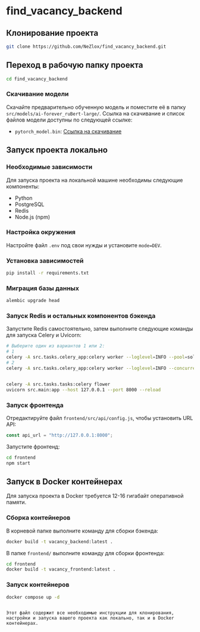 # find_vacancy_backend

## Клонирование проекта

```sh
git clone https://github.com/NeZlox/find_vacancy_backend.git
```

## Переход в рабочую папку проекта

```sh
cd find_vacancy_backend
```

### Скачивание модели

Скачайте предварительно обученную модель и поместите её в папку `src/models/ai-forever_ruBert-large/`. Ссылка на скачивание и список файлов модели доступны по следующей ссылке:

- `pytorch_model.bin`: [Ссылка на скачивание](https://huggingface.co/ai-forever/ruBert-large/tree/main)


## Запуск проекта локально

### Необходимые зависимости

Для запуска проекта на локальной машине необходимы следующие компоненты:
- Python
- PostgreSQL
- Redis
- Node.js (npm)

### Настройка окружения

Настройте файл `.env` под свои нужды и установите `mode=DEV`.

### Установка зависимостей

```sh
pip install -r requirements.txt
```

### Миграция базы данных

```sh
alembic upgrade head
```

### Запуск Redis и остальных компонентов бэкенда

Запустите Redis самостоятельно, затем выполните следующие команды для запуска Celery и Uvicorn:

```sh
# Выберите один из вариантов 1 или 2:
# 1
celery -A src.tasks.celery_app:celery worker --loglevel=INFO --pool=solo
# 2
celery -A src.tasks.celery_app:celery worker --loglevel=INFO --concurrency=4 --pool=threads


celery -A src.tasks.tasks:celery flower
uvicorn src.main:app --host 127.0.0.1 --port 8000 --reload
```

### Запуск фронтенда

Отредактируйте файл `frontend/src/api/config.js`, чтобы установить URL API:

```javascript
const api_url = "http://127.0.0.1:8000";
```

Запустите фронтенд:

```sh
cd frontend
npm start
```

## Запуск в Docker контейнерах

Для запуска проекта в Docker требуется 12-16 гигабайт оперативной памяти.

### Сборка контейнеров

В корневой папке выполните команду для сборки бэкенда:

```sh
docker build -t vacancy_backend:latest .
```

В папке `frontend/` выполните команду для сборки фронтенда:

```sh
cd frontend
docker build -t vacancy_frontend:latest .
```

### Запуск контейнеров

```sh
docker compose up -d
```



```

Этот файл содержит все необходимые инструкции для клонирования, настройки и запуска вашего проекта как локально, так и в Docker контейнерах.